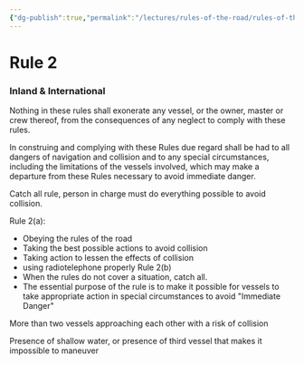 ```yaml
---
{"dg-publish":true,"permalink":"/lectures/rules-of-the-road/rules-of-the-road-index/rule-2-responsibility/","created":"2025-05-26T15:38:43.293-04:00","updated":"2025-05-30T10:24:51.850-04:00"}
---
```



# Rule 2
### Inland & International

Nothing in these rules shall exonerate any vessel, or the owner, master or crew thereof, from the consequences of any neglect to comply with these rules.

In construing and complying with these Rules due regard shall be had to all dangers of navigation and collision and to any special circumstances, including the limitations of the vessels involved, which may make a departure from these Rules necessary to avoid immediate danger.

Catch all rule, person in charge must do everything possible to avoid collision.

Rule 2(a):
- Obeying the rules of the road
- Taking the best possible actions to avoid collision
- Taking action to lessen the effects of collision
- using radiotelephone properly
Rule 2(b)
- When the rules do not cover a situation, catch all.
- The essential purpose of the rule is to make it possible for vessels to take appropriate action in special circumstances to avoid "Immediate Danger"



More than two vessels approaching each other with a risk of collision

Presence of shallow water, or presence of third vessel that makes it impossible to maneuver